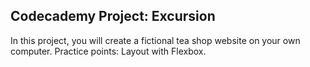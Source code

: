 ## Codecademy Project: Excursion
In this project, you will create a fictional tea shop website on your own computer.
Practice points: Layout with Flexbox.
